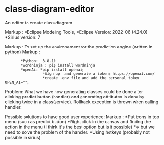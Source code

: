 # class-diagram-editor
An editor to create class diagram.

 Markup : *Eclipse Modeling Tools, 
          *Eclipse Version: 2022-06 (4.24.0)
          *Sirius version: 7
          
Markup : To set up the environement for the prediction engine (written in python) 
 Markup : 
           
           *Python:  3.8.10
           *wordninja : pip install wordninja
           *openAi: *pip install openai; 
                     *Sign up  and generate a token; https://openai.com/ 
                     *create .env file and add the personal token OPEN_AI=""; 
        
Problem: What we have now generating classes could be done after clicking predict button (handler) and generating attributes is done by clicking twice in a class(service). 
Rollback exception is thrown when calling handler. 
 

Possible solutions to have good user experience: 
 Markup :        *Put icons in top menu (such as predict button)
        *Right click in the canvas and finding the action in the menu (I think it's the best option but is it possible) 
          *=> but we need to solve the problem of the handler. 
        *Using hotkeys (probably not possible in sirius)
        

        
        

        
 
        
